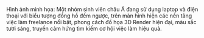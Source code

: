 Hình ảnh minh họa: Một nhóm sinh viên châu Á đang sử dụng laptop và điện thoại với biểu tượng đồng hồ đếm ngược, trên màn hình hiện các nền tảng việc làm freelance nổi bật, phong cách đồ họa 3D Render hiện đại, màu sắc tươi sáng, truyền cảm hứng tìm kiếm cơ hội việc làm hiệu quả.